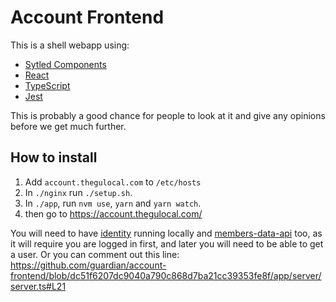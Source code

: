 # Account Frontend

This is a shell webapp using:

* [Sytled Components](https://emotion.sh)
* [React](https://reactjs.org/)
* [TypeScript](https://www.typescriptlang.org)
* [Jest](https://facebook.github.io/jest/)

This is probably a good chance for people to look at it and give any opinions before we get much further.

## How to install

1.  Add `account.thegulocal.com` to `/etc/hosts`
1.  In `./nginx` run `./setup.sh`.
1.  In `./app`, run `nvm use`, `yarn` and `yarn watch`.
1.  then go to https://account.thegulocal.com/

You will need to have [identity](https://github.com/guardian/identity) running locally and [members-data-api](https://github.com/guardian/members-data-api) too, as it will require you are logged in first, and later you will need to be able to get a user.
Or you can comment out this line: https://github.com/guardian/account-frontend/blob/dc51f6207dc9040a790c868d7ba21cc39353fe8f/app/server/server.ts#L21
